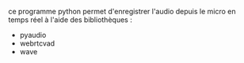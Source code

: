 

ce programme python permet d'enregistrer l'audio depuis le micro en temps réel à l'aide des bibliothèques :

- pyaudio
- webrtcvad
- wave




